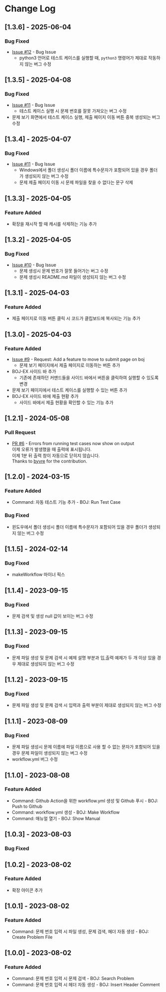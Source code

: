 # Change Log

## [1.3.6] - 2025-06-04

### Bug Fixed

- [Issue #12](https://github.com/dltkdgns00/BOJ-extension/issues/12) - Bug Issue
  - python3 언어로 테스트 케이스를 실행할 때, `python3` 명령어가 제대로 작동하지 않는 버그 수정

## [1.3.5] - 2025-04-08

### Bug Fixed

- [Issue #11](https://github.com/dltkdgns00/BOJ-extension/issues/11) - Bug Issue
  - 테스트 케이스 실행 시 문제 번호를 잘못 가져오는 버그 수정
- 문제 보기 화면에서 테스트 케이스 실행, 제출 페이지 이동 버튼 중복 생성되는 버그 수정

## [1.3.4] - 2025-04-07

### Bug Fixed

- [Issue #11](https://github.com/dltkdgns00/BOJ-extension/issues/11) - Bug Issue
  - Windows에서 폴더 생성시 폴더 이름에 특수문자가 포함되어 있을 경우 폴더가 생성되지 않는 버그 수정
  - 문제 제출 페이지 이동 시 문제 파일을 찾을 수 없다는 문구 삭제

## [1.3.3] - 2025-04-05

### Feature Added

- 확장을 재시작 할 때 캐시를 삭제하는 기능 추가

## [1.3.2] - 2025-04-05

### Bug Fixed

- [Issue #10](https://github.com/dltkdgns00/BOJ-extension/issues/10) - Bug Issue
  - 문제 생성시 문제 번호가 잘못 들어가는 버그 수정
  - 문제 생성시 README.md 파일이 생성되지 않는 버그 수정

## [1.3.1] - 2025-04-03

### Feature Added

- 제출 페이지로 이동 버튼 클릭 시 코드가 클립보드에 복사되는 기능 추가

## [1.3.0] - 2025-04-03

### Feature Added

- [Issue #9](https://github.com/dltkdgns00/BOJ-extension/issues/9) - Request: Add a feature to move to submit page on boj
  - 문제 보기 페이지에서 제출 페이지로 이동하는 버튼 추가
- BOJ-EX 사이드 바 추가
  - 기존에 존재하던 커맨드들을 사이드 바에서 버튼을 클릭하여 실행할 수 있도록 변경
- 문제 보기 페이지에서 테스트 케이스를 실행할 수 있는 버튼 추가
- BOJ-EX 사이드 바에 제출 현황 추가
  - 사이드 바에서 제출 현황을 확인할 수 있는 기능 추가

## [1.2.1] - 2024-05-08

### Pull Request

- [PR #6](https://github.com/dltkdgns00/BOJ-extension/pull/6) - Errors from running test cases now show on output  
   이제 오류가 발생했을 때 출력에 표시됩니다.  
   이제 1분 뒤 출력 창이 자동으로 닫히지 않습니다.  
   Thanks to [byvre](https://github.com/byvre) for the contribution.

## [1.2.0] - 2024-03-15

### Feature Added

- Command: 자동 테스트 기능 추가 - BOJ: Run Test Case

### Bug Fixed

- 윈도우에서 폴더 생성시 폴더 이름에 특수문자가 포함되어 있을 경우 폴더가 생성되지 않는 버그 수정

## [1.1.5] - 2024-02-14

### Bug Fixed

- makeWorkflow 마이너 픽스

## [1.1.4] - 2023-09-15

### Bug Fixed

- 문제 검색 및 생성 null 값이 보이는 버그 수정

## [1.1.3] - 2023-09-15

### Bug Fixed

- 문제 파일 생성 및 문제 검색 시 예제 설명 부분과 입,출력 예제가 두 개 이상 있을 경우 제대로 생성되지 않는 버그 수정

## [1.1.2] - 2023-09-15

### Bug Fixed

- 문제 파일 생성 및 문제 검색 시 입력과 출력 부분이 제대로 생성되지 않는 버그 수정

## [1.1.1] - 2023-08-09

### Bug Fixed

- 문제 파일 생성시 문제 이름에 파일 이름으로 사용 할 수 없는 문자가 포함되어 있을 경우 문제 파일이 생성되지 않는 버그 수정
- workflow.yml 버그 수정

## [1.1.0] - 2023-08-08

### Feature Added

- Command: Github Action을 위한 workflow.yml 생성 및 Github 푸시 - BOJ: Push to Github
- Command: workflow.yml 생성 - BOJ: Make Workflow
- Command: 매뉴얼 열기 - BOJ: Show Manual

## [1.0.3] - 2023-08-03

### Bug Fixed

## [1.0.2] - 2023-08-02

### Feature Added

- 확장 아이콘 추가

## [1.0.1] - 2023-08-02

### Feature Added

- Command: 문제 번호 입력 시 파일 생성, 문제 검색, 헤더 자동 생성 - BOJ: Create Problem File

## [1.0.0] - 2023-08-02

### Feature Added

- Command: 문제 번호 입력 시 문제 검색 - BOJ: Search Problem
- Command: 문제 번호 입력 시 헤더 자동 생성 - BOJ: Insert Header Comment
